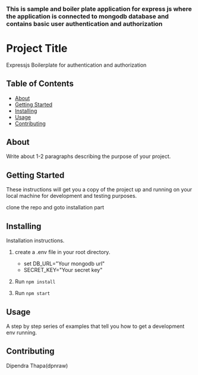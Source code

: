 ### This is sample and boiler plate application for express js where the application is connected to mongodb database and contains basic user authentication and authorization


# Project Title 
Expressjs Boilerplate for authentication and authorization


## Table of Contents

- [About](#about)
- [Getting Started](#getting_started)
- [Installing](#installing)
- [Usage](#usage)
- [Contributing](#contributing)

## About
Write about 1-2 paragraphs describing the purpose of your project.

## Getting Started
These instructions will get you a copy of the project up and running on your local machine for development and testing purposes.

clone the repo and goto installation part

## Installing
Installation instructions.
1. create a .env file in your root directory.
    - set DB_URL="Your mongodb url"
    - SECRET_KEY="Your secret key"

2. Run `npm install`

3. Run `npm start`
## Usage
A step by step series of examples that tell you how to get a development env running.

## Contributing
Dipendra Thapa(dpnraw)